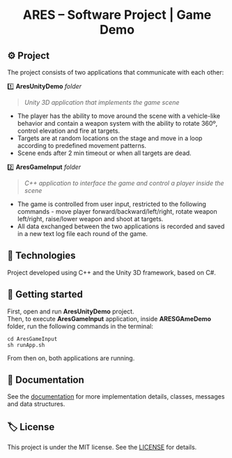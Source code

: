 <h1 align="center">ARES – Software Project | Game Demo</h1>

## :gear: **Project**

The project consists of two applications that communicate with each other:

:one: **AresUnityDemo** _folder_
> _Unity 3D application that implements the game scene_

- The player has the ability to move around the scene with a vehicle-like behavior and contain a weapon system with the ability to rotate 360º, control elevation and fire at targets.
- Targets are at random locations on the stage and move in a loop according to predefined movement patterns.
- Scene ends after 2 min timeout or when all targets are dead.

:two: **AresGameInput** _folder_
> _C++ application to interface the game and control a player inside the scene_

- The game is controlled from user input, restricted to the following commands - move player forward/backward/left/right, rotate weapon left/right, raise/lower weapon and shoot at targets.
- All data exchanged between the two applications is recorded and saved in a new text log file each round of the game.

## :space_invader: **Technologies**

Project developed using C++ and the Unity 3D framework, based on C#.

## :round_pushpin: **Getting started**

First, open and run **AresUnityDemo** project.  
Then, to execute **AresGameInput** application, inside **ARESGAmeDemo** folder, run the following commands in the terminal:

```console
cd AresGameInput
sh runApp.sh
```

From then on, both applications are running.

## :page_facing_up: **Documentation**

See the [documentation](doc.md) for more implementation details, classes, messages and data structures.

## :label: **License**

This project is under the MIT license. See the [LICENSE](https://choosealicense.com/licenses/mit/) for details.

